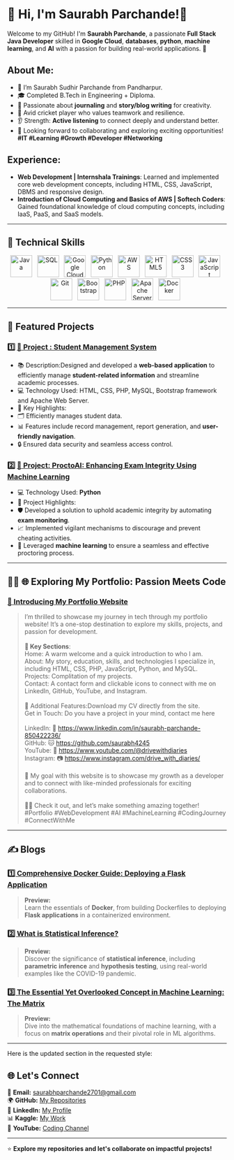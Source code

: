 # 🌟 Hi, I'm Saurabh Parchande!👋

Welcome to my GitHub! I'm **Saurabh Parchande**, a passionate **Full Stack Java Developer** skilled in **Google Cloud**, 
 **databases**, **python**, **machine learning**, and **AI** with a passion for building real-world applications. 🚀

## About Me:
- 📍 I’m Saurabh Sudhir Parchande from Pandharpur.
- 🎓 Completed B.Tech in Engineering + Diploma.
- 📝 Passionate about **journaling** and **story/blog writing** for creativity.
- 🏏 Avid cricket player who values teamwork and resilience.
- 👂 Strength: **Active listening** to connect deeply and understand better.
- 📌 Looking forward to collaborating and exploring exciting opportunities! <br>
  **#IT #Learning #Growth #Developer #Networking**

## Experience:
- **Web Development | Internshala Trainings**: Learned and implemented core web development concepts, including HTML, CSS, JavaScript, DBMS and responsive design.
- **Introduction of Cloud Computing and Basics of AWS | Softech Coders**: Gained foundational knowledge of cloud computing concepts, including IaaS, PaaS, and SaaS models.

---

## 🔧 **Technical Skills**  
<div align="center">  
  <img src="https://cdn.jsdelivr.net/gh/devicons/devicon/icons/java/java-original.svg" alt="Java" height="50">&nbsp;&nbsp;
  <img src="https://cdn.jsdelivr.net/gh/devicons/devicon/icons/mysql/mysql-original-wordmark.svg" alt="SQL" height="50">&nbsp;&nbsp; 
  <img src="https://cdn.jsdelivr.net/gh/devicons/devicon/icons/googlecloud/googlecloud-original.svg" alt="Google Cloud" height="50">&nbsp;&nbsp;
  <img src="https://cdn.jsdelivr.net/gh/devicons/devicon/icons/python/python-original.svg" alt="Python" height="50">&nbsp;&nbsp;
  <img src="https://cdn.jsdelivr.net/gh/devicons/devicon/icons/amazonwebservices/amazonwebservices-original-wordmark.svg" alt="AWS" height="50">&nbsp;&nbsp;
  <img src="https://cdn.jsdelivr.net/gh/devicons/devicon/icons/html5/html5-original.svg" alt="HTML5" height="50">&nbsp;&nbsp;
  <img src="https://cdn.jsdelivr.net/gh/devicons/devicon/icons/css3/css3-original.svg" alt="CSS3" height="50">&nbsp;&nbsp;
  <img src="https://cdn.jsdelivr.net/gh/devicons/devicon/icons/javascript/javascript-original.svg" alt="JavaScript" height="50">&nbsp;&nbsp;
  <img src="https://cdn.jsdelivr.net/gh/devicons/devicon/icons/git/git-original.svg" alt="Git" height="50">&nbsp;&nbsp;
  <img src="https://cdn.jsdelivr.net/gh/devicons/devicon/icons/bootstrap/bootstrap-original.svg" alt="Bootstrap" height="50">&nbsp;&nbsp;
  <img src="https://cdn.jsdelivr.net/gh/devicons/devicon/icons/php/php-original.svg" alt="PHP" height="50">&nbsp;&nbsp;
  <img src="https://cdn.jsdelivr.net/gh/devicons/devicon/icons/apache/apache-original.svg" alt="Apache Server" height="50">&nbsp;&nbsp;
  <img src="https://cdn.jsdelivr.net/gh/devicons/devicon/icons/docker/docker-original-wordmark.svg" alt="Docker" height="50">&nbsp;&nbsp;

</div>  

---

## 🚀 **Featured Projects**  
### **1️⃣ [📌 Project : Student Management System](https://github.com/saurabh4245/Student-_Management_System)**  
- 📚 Description:Designed and developed a **web-based application** to efficiently manage **student-related information** and streamline academic processes.
- 💻 Technology Used: HTML, CSS, PHP, MySQL, Bootstrap framework and Apache Web Server.                           
- 🎯 Key Highlights:
- 🗂️ Efficiently manages student data.
- 📊 Features include record management, report generation, and **user-friendly navigation**.
- 🔒 Ensured data security and seamless access control.

### **2️⃣ [📌 Project: ProctoAI: Enhancing Exam Integrity Using Machine Learning](https://github.com/saurabh4245/ProctoAI_Project)**  
- 💻 Technology Used: **Python**
- 🎯 Project Highlights:
- 🛡️ Developed a solution to uphold academic integrity by automating **exam monitoring**.
- 📈 Implemented vigilant mechanisms to discourage and prevent cheating activities.
- 🤖 Leveraged **machine learning** to ensure a seamless and effective proctoring process.

---
## 👨‍💻  **🌐 Exploring My Portfolio: Passion Meets Code**

### **[🌟 Introducing My Portfolio Website](https://portfoliosaurabhparchande.netlify.app/)**
> I’m thrilled to showcase my journey in tech through my portfolio website! It’s a one-stop destination to explore my skills, projects, and passion for development.<br><br>
> **📌 Key Sections**: <br>
> Home: A warm welcome and a quick introduction to who I am.<br>
> About: My story, education, skills, and technologies I specialize in, including HTML, CSS, PHP, JavaScript, Python, and MySQL. <br>
> Projects: Complitation of my projects. <br>
> Contact: A contact form and clickable icons to connect with me on LinkedIn, GitHub, YouTube, and Instagram. <br><br>
> 📂 Additional Features:Download my CV directly from the site. <br>
> Get in Touch: Do you have a project in your mind, contact me here <br><br>
> LinkedIn: 💼 https://www.linkedin.com/in/saurabh-parchande-850422236/ <br>
>   GitHub: 🐱 https://github.com/saurabh4245 <br>
>  YouTube: 🎥 https://www.youtube.com/@drivewithdiaries <br>
> Instagram: 📷 https://www.instagram.com/drive_with_diaries/ <br><br>
> 🎯 My goal with this website is to showcase my growth as a developer and to connect with like-minded professionals for exciting collaborations. <br><br>
> 👨‍💻 Check it out, and let’s make something amazing together! <br>
#Portfolio #WebDevelopment #AI #MachineLearning #CodingJourney #ConnectWithMe


---

## ✍️ **Blogs**  
### [1️⃣ Comprehensive Docker Guide: Deploying a Flask Application](https://www.linkedin.com/pulse/comprehensive-docker-guide-deploying-flask-vijay-takbhate-ojxvc/?trackingId=EzxHCiCaQbur%2FNED9CL76A%3D%3D)  
> **Preview:**  
> Learn the essentials of **Docker**, from building Dockerfiles to deploying **Flask applications** in a containerized environment.  

### [2️⃣ What is Statistical Inference?](https://www.linkedin.com/pulse/what-statistical-inference-vijay-takbhate-liyhe/?trackingId=EzxHCiCaQbur%2FNED9CL76A%3D%3D)  
> **Preview:**  
> Discover the significance of **statistical inference**, including **parametric inference** and **hypothesis testing**, using real-world examples like the COVID-19 pandemic.  

### [3️⃣ The Essential Yet Overlooked Concept in Machine Learning: The Matrix](https://www.linkedin.com/pulse/essential-yet-overlooked-concept-machine-learning-matrix-takbhate-wrzqc/?trackingId=EzxHCiCaQbur%2FNED9CL76A%3D%3D)  
> **Preview:**  
> Dive into the mathematical foundations of machine learning, with a focus on **matrix operations** and their pivotal role in ML algorithms.  

----
Here is the updated section in the requested style:

## 🌐 **Let's Connect**  
📧 **Email:** [saurabhparchande2701@gmail.com](mailto:saurabhparchande2701@gmail.com)  
🌍 **GitHub:** [My Repositories](https://github.com/saurabh4245)  
💼 **LinkedIn:** [My Profile](https://www.linkedin.com/in/saurabh-parchande-850422236/)  
📊 **Kaggle:** [My Work](https://www.kaggle.com/saurabh2701)  
🎥 **YouTube:** [Coding Channel](www.youtube.com/@drivewithdiaries)

---

⭐️ **Explore my repositories and let's collaborate on impactful projects!**
